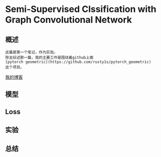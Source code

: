 # Semi-Supervised Clssification with Graph Convolutional Network

## 概述
    这篇是第一个笔记，作为实验。
    除去综述那一篇，我的主要工作是围绕着github上面
    [pytorch geometric](https://github.com/rusty1s/pytorch_geometric)
    这个项目。
[我的博客](http://blog.csdn.net/guodongxiaren "悬停显示")
## 模型

## Loss

## 实验

## 总结
